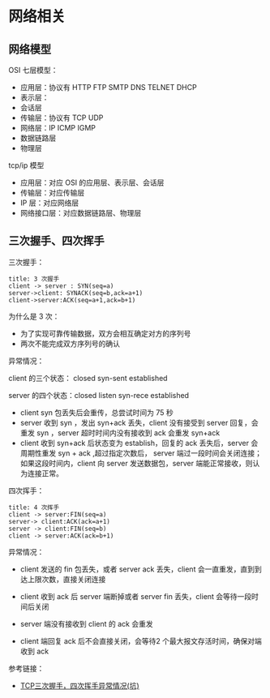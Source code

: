 # 网络相关

## 网络模型

OSI 七层模型：

- 应用层：协议有 HTTP FTP SMTP DNS TELNET DHCP
- 表示层： 
- 会话层
- 传输层：协议有 TCP UDP
- 网络层：IP ICMP IGMP
- 数据链路层 
- 物理层

tcp/ip 模型

- 应用层：对应 OSI 的应用层、表示层、会话层
- 传输层：对应传输层
- IP 层：对应网络层
- 网络接口层：对应数据链路层、物理层

## 三次握手、四次挥手

三次握手：

```sequence
title: 3 次握手
client -> server : SYN(seq=a)
server->client: SYNACK(seq=b,ack=a+1)
client->server:ACK(seq=a+1,ack=b+1)
```

为什么是 3 次：

- 为了实现可靠传输数据，双方会相互确定对方的序列号
- 两次不能完成双方序列号的确认

异常情况：

client 的三个状态： closed syn-sent established

server 的四个状态：closed listen syn-rece established

- client syn 包丢失后会重传，总尝试时间为 75 秒
- server 收到 syn ，发出 syn+ack 丢失，client 没有接受到 server 回复，会重发 syn ，server 超时时间内没有接收到 ack 会重发 syn+ack
- client 收到 syn+ack 后状态变为 establish，回复的 ack 丢失后，server 会周期性重发 syn + ack ,超过指定次数后， server 端过一段时间会关闭连接；如果这段时间内，client 向 server 发送数据包，server 端能正常接收，则认为连接正常。 

四次挥手：

```sequence
title: 4 次挥手
client -> server:FIN(seq=a)
server-> client:ACK(ack=a+1)
server -> client:FIN(seq=b)
client -> server:ACK(ack=b+1)
```

异常情况：

- client 发送的 fin 包丢失，或者 server ack 丢失，client 会一直重发，直到到达上限次数，直接关闭连接

- client 收到 ack 后 server 端断掉或者 server fin 丢失，client 会等待一段时间后关闭
- server 端没有接收到 client 的 ack 会重发
- client 端回复 ack 后不会直接关闭，会等待2 个最大报文存活时间，确保对端收到 ack


参考链接：

- [TCP三次握手，四次挥手异常情况(坑)](https://www.cnblogs.com/quehualin/p/10409607.html)